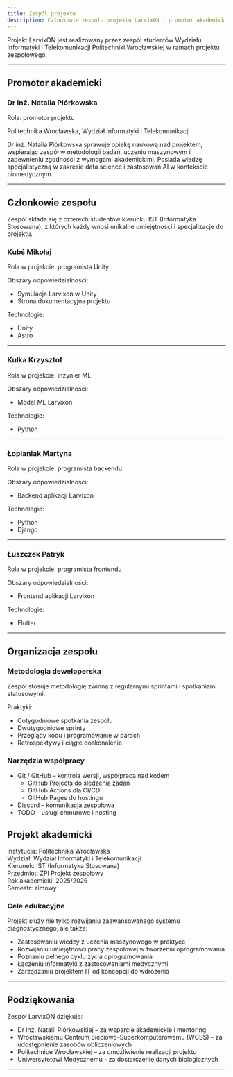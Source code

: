 ```yaml
---
title: Zespół projektu
description: Członkowie zespołu projektu LarvixON i promotor akademicki
---
```


Projekt LarvixON jest realizowany przez zespół studentów Wydziału Informatyki i Telekomunikacji Politechniki Wrocławskiej w ramach projektu zespołowego.

---

## Promotor akademicki

### Dr inż. Natalia Piórkowska

Rola: promotor projektu

Politechnika Wrocławska, Wydział Informatyki i Telekomunikacji

Dr inż. Natalia Piórkowska sprawuje opiekę naukową nad projektem, wspierając zespół w metodologii badań, uczeniu maszynowym i zapewnieniu zgodności z wymogami akademickimi. Posiada wiedzę specjalistyczną w zakresie data science i zastosowań AI w kontekście biomedycznym.

---

## Członkowie zespołu

Zespół składa się z czterech studentów kierunku IST (Informatyka Stosowana), z których każdy wnosi unikalne umiejętności i specjalizacje do projektu.

### Kubś Mikołaj

Rola w projekcie: programista Unity

Obszary odpowiedzialności:

- Symulacja Larvixon w Unity
- Strona dokumentacyjna projektu

Technologie:

- Unity
- Astro

---

### Kulka Krzysztof

Rola w projekcie: inżynier ML

Obszary odpowiedzialności:

- Model ML Larvixon

Technologie:

- Python

---

### Łopianiak Martyna

Rola w projekcie: programista backendu

Obszary odpowiedzialności:

- Backend aplikacji Larvixon

Technologie:

- Python
- Django

---

### Łuszczek Patryk

Rola w projekcie: programista frontendu

Obszary odpowiedzialności:

- Frontend aplikacji Larvixon

Technologie:

- Flutter

---

## Organizacja zespołu

### Metodologia deweloperska

Zespół stosuje metodologię zwinną z regularnymi sprintami i spotkaniami statusowymi.

Praktyki:

- Cotygodniowe spotkania zespołu
- Dwutygodniowe sprinty
- Przeglądy kodu i programowanie w parach
- Retrospektywy i ciągłe doskonalenie

### Narzędzia współpracy

- Git / GitHub – kontrola wersji, współpraca nad kodem
  - GitHub Projects do śledzenia zadań
  - GitHub Actions dla CI/CD
  - GitHub Pages do hostingu
- Discord – komunikacja zespołowa
- TODO – usługi chmurowe i hosting

## Projekt akademicki

Instytucja: Politechnika Wrocławska  
Wydział: Wydział Informatyki i Telekomunikacji  
Kierunek: IST (Informatyka Stosowana)  
Przedmiot: ZPI Projekt zespołowy  
Rok akademicki: 2025/2026  
Semestr: zimowy

### Cele edukacyjne

Projekt służy nie tylko rozwijaniu zaawansowanego systemu diagnostycznego, ale także:

- Zastosowaniu wiedzy z uczenia maszynowego w praktyce
- Rozwijaniu umiejętności pracy zespołowej w tworzeniu oprogramowania
- Poznaniu pełnego cyklu życia oprogramowania
- Łączeniu informatyki z zastosowaniami medycznymi
- Zarządzaniu projektem IT od koncepcji do wdrożenia

---

## Podziękowania

Zespół LarvixON dziękuje:

- Dr inż. Natalii Piórkowskiej – za wsparcie akademickie i mentoring
- Wrocławskiemu Centrum Sieciowo-Superkomputerowemu (WCSS) – za udostępnienie zasobów obliczeniowych
- Politechnice Wrocławskiej – za umożliwienie realizacji projektu
- Uniwersytetowi Medycznemu - za dostarczenie danych biologicznych

---

